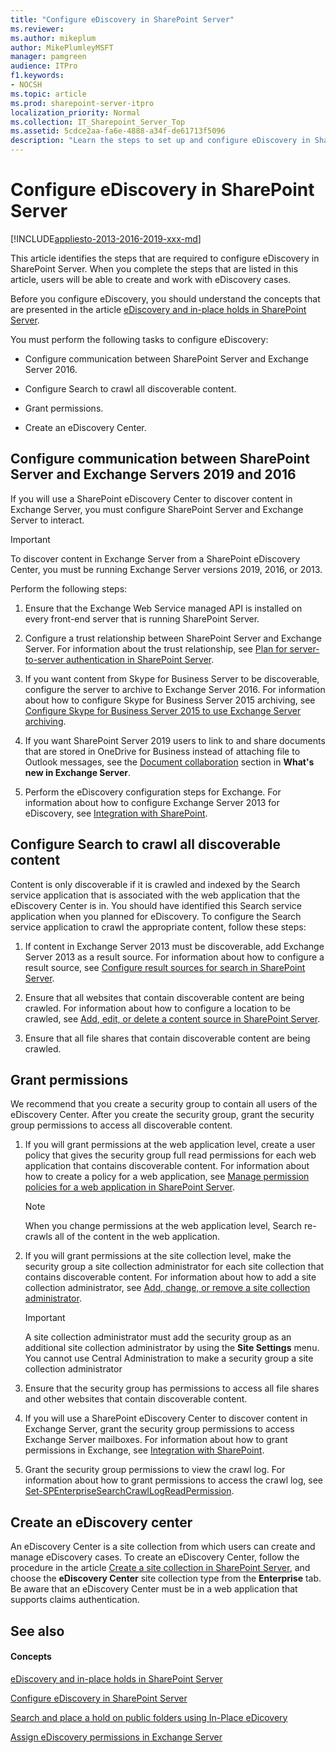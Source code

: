 ```yaml
---
title: "Configure eDiscovery in SharePoint Server"
ms.reviewer: 
ms.author: mikeplum
author: MikePlumleyMSFT
manager: pamgreen
audience: ITPro
f1.keywords:
- NOCSH
ms.topic: article
ms.prod: sharepoint-server-itpro
localization_priority: Normal
ms.collection: IT_Sharepoint_Server_Top
ms.assetid: 5cdce2aa-fa6e-4888-a34f-de61713f5096
description: "Learn the steps to set up and configure eDiscovery in SharePoint Server and Exchange Server."
---
```


# Configure eDiscovery in SharePoint Server

[!INCLUDE[appliesto-2013-2016-2019-xxx-md](../includes/appliesto-2013-2016-2019-xxx-md.md)] 
  
This article identifies the steps that are required to configure eDiscovery in SharePoint Server. When you complete the steps that are listed in this article, users will be able to create and work with eDiscovery cases.
  
Before you configure eDiscovery, you should understand the concepts that are presented in the article [eDiscovery and in-place holds in SharePoint Server](ediscovery-and-in-place-holds-in-sharepoint-server.md).
  
You must perform the following tasks to configure eDiscovery:
  
- Configure communication between SharePoint Server and Exchange Server 2016.
    
- Configure Search to crawl all discoverable content.
    
- Grant permissions.
    
- Create an eDiscovery Center.
    
## Configure communication between SharePoint Server and Exchange Servers 2019 and 2016
<a name="configure_SP_Ex"> </a>

If you will use a SharePoint eDiscovery Center to discover content in Exchange Server, you must configure SharePoint Server and Exchange Server to interact.
  
> [!IMPORTANT]
> To discover content in Exchange Server from a SharePoint eDiscovery Center, you must be running Exchange Server versions 2019, 2016, or 2013. 
  
  
Perform the following steps:
  
1. Ensure that the Exchange Web Service managed API is installed on every front-end server that is running SharePoint Server. 
    
2. Configure a trust relationship between SharePoint Server and Exchange Server. For information about the trust relationship, see [Plan for server-to-server authentication in SharePoint Server](../security-for-sharepoint-server/plan-server-to-server-authentication.md).
    
3. If you want content from Skype for Business Server to be discoverable, configure the server to archive to Exchange Server 2016. For information about how to configure Skype for Business Server 2015 archiving, see [Configure Skype for Business Server 2015 to use Exchange Server archiving](/skypeforbusiness/deploy/integrate-with-exchange-server/use-exchange-archiving).

4. If you want SharePoint Server 2019 users to link to and share documents that are stored in OneDrive for Business instead of attaching file to Outlook messages, see the [Document collaboration](/Exchange/new-features/new-features?view=exchserver-2019#document-collaboration) section in **What's new in Exchange Server**.
    
5. Perform the eDiscovery configuration steps for Exchange. For information about how to configure Exchange Server 2013 for eDiscovery, see [Integration with SharePoint](https://go.microsoft.com/fwlink/?linkid=857898).
    
## Configure Search to crawl all discoverable content
<a name="configure-search"> </a>

Content is only discoverable if it is crawled and indexed by the Search service application that is associated with the web application that the eDiscovery Center is in. You should have identified this Search service application when you planned for eDiscovery. To configure the Search service application to crawl the appropriate content, follow these steps:
  
1. If content in Exchange Server 2013 must be discoverable, add Exchange Server 2013 as a result source. For information about how to configure a result source, see [Configure result sources for search in SharePoint Server](../search/configure-result-sources-for-search.md).
    
2. Ensure that all websites that contain discoverable content are being crawled. For information about how to configure a location to be crawled, see [Add, edit, or delete a content source in SharePoint Server](../search/add-edit-or-delete-a-content-source.md).
    
3. Ensure that all file shares that contain discoverable content are being crawled.
    
## Grant permissions
<a name="permissions"> </a>

We recommend that you create a security group to contain all users of the eDiscovery Center. After you create the security group, grant the security group permissions to access all discoverable content.
  
1. If you will grant permissions at the web application level, create a user policy that gives the security group full read permissions for each web application that contains discoverable content. For information about how to create a policy for a web application, see [Manage permission policies for a web application in SharePoint Server](../administration/manage-permission-policies-for-a-web-application.md).
    
    > [!NOTE]
    > When you change permissions at the web application level, Search re-crawls all of the content in the web application. 
  
2. If you will grant permissions at the site collection level, make the security group a site collection administrator for each site collection that contains discoverable content. For information about how to add a site collection administrator, see [Add, change, or remove a site collection administrator](/sharepoint/customize-sharepoint-site-permissions).
    
    > [!IMPORTANT]
    > A site collection administrator must add the security group as an additional site collection administrator by using the **Site Settings** menu. You cannot use Central Administration to make a security group a site collection administrator 
  
3. Ensure that the security group has permissions to access all file shares and other websites that contain discoverable content.
    
4. If you will use a SharePoint eDiscovery Center to discover content in Exchange Server, grant the security group permissions to access Exchange Server mailboxes. For information about how to grant permissions in Exchange, see [Integration with SharePoint](https://go.microsoft.com/fwlink/?linkid=857898).
    
5. Grant the security group permissions to view the crawl log. For information about how to grant permissions to access the crawl log, see [Set-SPEnterpriseSearchCrawlLogReadPermission](/powershell/module/sharepoint-server/Set-SPEnterpriseSearchCrawlLogReadPermission?view=sharepoint-ps).
    
## Create an eDiscovery center
<a name="create-eDC"> </a>

An eDiscovery Center is a site collection from which users can create and manage eDiscovery cases. To create an eDiscovery Center, follow the procedure in the article [Create a site collection in SharePoint Server](../sites/create-a-site-collection.md), and choose the **eDiscovery Center** site collection type from the **Enterprise** tab. Be aware that an eDiscovery Center must be in a web application that supports claims authentication. 
  
## See also
<a name="configure"> </a>

#### Concepts

[eDiscovery and in-place holds in SharePoint Server](ediscovery-and-in-place-holds-in-sharepoint-server.md)
  
[Configure eDiscovery in SharePoint Server](configure-ediscovery-0.md)

[Search and place a hold on public folders using In-Place eDicovery](/Exchange/policy-and-compliance/ediscovery/search-public-folders?view=exchserver-2019)

[Assign eDiscovery permissions in Exchange Server](/Exchange/policy-and-compliance/ediscovery/assign-permissions?view=exchserver-2019)

